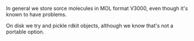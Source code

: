 
In general we store sorce molecules in MOL format V3000, even though 
it's known to have problems. 

On disk we try and pickle rdkit objects, although we know that's not
a portable option. 

